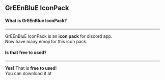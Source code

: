 GrEEnBluE IconPack  
---
#### What is GrEEnBlue IconPack?  
---
GrEEnBluE IconPack is an **icon pack** for discord app.  
Now have many emoji for this icon pack.
#### Is that free to used?
---
**Yes!** That is **free to used**!  
You can download it at 
